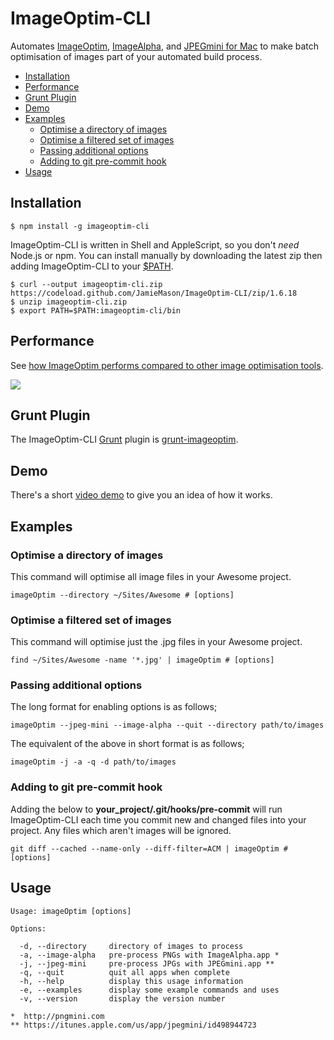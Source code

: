 # ImageOptim-CLI

Automates [ImageOptim](http://imageoptim.com), [ImageAlpha](http://pngmini.com), and [JPEGmini for Mac](http://jpegmini.com/mac) to make batch optimisation of images part of your automated build process.

+ [Installation](#installation)
+ [Performance](#performance)
+ [Grunt Plugin](#grunt-plugin)
+ [Demo](#demo)
+ [Examples](#examples)
  + [Optimise a directory of images](#optimise-a-directory-of-images)
  + [Optimise a filtered set of images](#optimise-a-filtered-set-of-images)
  + [Passing additional options](#passing-additional-options)
  + [Adding to git pre-commit hook](#adding-to-git-pre-commit-hook)
+ [Usage](#usage)

## Installation

    $ npm install -g imageoptim-cli

ImageOptim-CLI is written in Shell and AppleScript, so you don't _need_ Node.js or npm. You can install manually by downloading the latest zip then adding ImageOptim-CLI to your [$PATH](https://en.wikipedia.org/wiki/PATH_\(variable\)).

	$ curl --output imageoptim-cli.zip https://codeload.github.com/JamieMason/ImageOptim-CLI/zip/1.6.18
	$ unzip imageoptim-cli.zip
	$ export PATH=$PATH:imageoptim-cli/bin

## Performance

See [how ImageOptim performs compared to other image optimisation tools](http://jamiemason.github.io/ImageOptim-CLI/).

[![](http://jamiemason.github.io/ImageOptim-CLI/static/image-optimisation-comparison.png)](http://jamiemason.github.io/ImageOptim-CLI/)

## Grunt Plugin

The ImageOptim-CLI [Grunt](http://gruntjs.com) plugin is [grunt-imageoptim](https://github.com/JamieMason/grunt-imageoptim).

## Demo

There's a short [video demo](https://www.youtube.com/watch?v=HGBounRIzSs) to give you an idea of how it works.

## Examples

### Optimise a directory of images

This command will optimise all image files in your Awesome project.

    imageOptim --directory ~/Sites/Awesome # [options]

### Optimise a filtered set of images

This command will optimise just the .jpg files in your Awesome project.

    find ~/Sites/Awesome -name '*.jpg' | imageOptim # [options]

### Passing additional options

The long format for enabling options is as follows;

    imageOptim --jpeg-mini --image-alpha --quit --directory path/to/images

The equivalent of the above in short format is as follows;

    imageOptim -j -a -q -d path/to/images

### Adding to git pre-commit hook

Adding the below to **your_project/.git/hooks/pre-commit** will run ImageOptim-CLI
each time you commit new and changed files into your project. Any files which
aren't images will be ignored.

    git diff --cached --name-only --diff-filter=ACM | imageOptim # [options]


## Usage

    Usage: imageOptim [options]
    
    Options:
    
      -d, --directory     directory of images to process
      -a, --image-alpha   pre-process PNGs with ImageAlpha.app *
      -j, --jpeg-mini     pre-process JPGs with JPEGmini.app **
      -q, --quit          quit all apps when complete
      -h, --help          display this usage information
      -e, --examples      display some example commands and uses
      -v, --version       display the version number
    
    *  http://pngmini.com
    ** https://itunes.apple.com/us/app/jpegmini/id498944723
    
